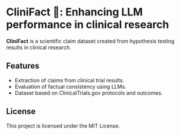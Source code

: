 
# CliniFact 💉: Enhancing LLM performance in clinical research

**CliniFact** is a scientific claim dataset created from hypothesis testing results in clinical research.

## Features
- Extraction of claims from clinical trial results.
- Evaluation of factual consistency using LLMs.
- Dataset based on ClinicalTrials.gov protocols and outcomes.

## License
This project is licensed under the MIT License.

